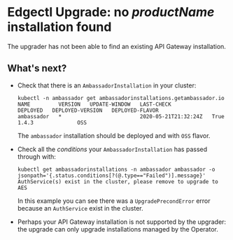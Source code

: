 # Edgectl Upgrade: no $productName$ installation found

The upgrader has not been able to find an existing API Gateway installation.

## What's next?

* Check that there is an `AmbassadorInstallation` in your cluster:
  ```
  kubectl -n ambassador get ambassadorinstallations.getambassador.io              
  NAME         VERSION   UPDATE-WINDOW   LAST-CHECK             DEPLOYED   DEPLOYED-VERSION   DEPLOYED-FLAVOR
  ambassador   *                         2020-05-21T21:32:24Z   True       1.4.3              OSS
  ```
  The `ambassador` installation should be deployed and with `OSS` flavor.

* Check all the _conditions_ your `AmbassadorInstallation` has passed through with:
  ```
  kubectl get ambassadorinstallations -n ambassador ambassador -o jsonpath='{.status.conditions[?(@.type=="Failed")].message}'
  AuthService(s) exist in the cluster, please remove to upgrade to AES
  ```
  In this example you can see there was a `UpgradePrecondError` error because an `AuthService`
  exist in the cluster.
  
* Perhaps your API Gateway installation is not supported by the upgrader: the upgrade can only
  upgrade installations managed by the Operator.
